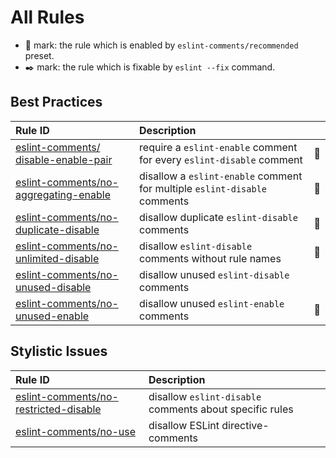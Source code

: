 # All Rules

- 🌟 mark: the rule which is enabled by `eslint-comments/recommended` preset.
- ✒️ mark: the rule which is fixable by `eslint --fix` command.

## Best Practices

| Rule ID | Description |    |
|:--------|:------------|:---|
| [eslint-comments/<wbr>disable-enable-pair](./disable-enable-pair.html) | require a `eslint-enable` comment for every `eslint-disable` comment | 🌟 |
| [eslint-comments/<wbr>no-aggregating-enable](./no-aggregating-enable.html) | disallow a `eslint-enable` comment for multiple `eslint-disable` comments | 🌟 |
| [eslint-comments/<wbr>no-duplicate-disable](./no-duplicate-disable.html) | disallow duplicate `eslint-disable` comments | 🌟 |
| [eslint-comments/<wbr>no-unlimited-disable](./no-unlimited-disable.html) | disallow `eslint-disable` comments without rule names | 🌟 |
| [eslint-comments/<wbr>no-unused-disable](./no-unused-disable.html) | disallow unused `eslint-disable` comments |  |
| [eslint-comments/<wbr>no-unused-enable](./no-unused-enable.html) | disallow unused `eslint-enable` comments | 🌟 |

## Stylistic Issues

| Rule ID | Description |    |
|:--------|:------------|:---|
| [eslint-comments/<wbr>no-restricted-disable](./no-restricted-disable.html) | disallow `eslint-disable` comments about specific rules |  |
| [eslint-comments/<wbr>no-use](./no-use.html) | disallow ESLint directive-comments |  |

